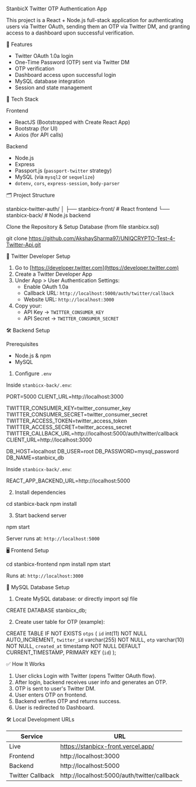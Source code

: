 StanbicX Twitter OTP Authentication App

This project is a React + Node.js full-stack application for authenticating users via Twitter OAuth, sending them an OTP via Twitter DM, and granting access to a dashboard upon successful verification.

 🚀 Features

- Twitter OAuth 1.0a login
- One-Time Password (OTP) sent via Twitter DM
- OTP verification
- Dashboard access upon successful login
- MySQL database integration
- Session and state management

 🧰 Tech Stack

 Frontend
- ReactJS (Bootstrapped with Create React App)
- Bootstrap (for UI)
- Axios (for API calls)

 Backend
- Node.js
- Express
- Passport.js (`passport-twitter` strategy)
- MySQL (via `mysql2` or `sequelize`)
- `dotenv`, `cors`, `express-session`, `body-parser`


 🗂 Project Structure

stanbicx-twitter-auth/
│
├── stanbicx-front/       # React frontend
└── stanbicx-back/           # Node.js backend

Clone the Repository & Setup Database (from file stanbicx.sql)

git clone https://github.com/AkshaySharma97/UNIQCRYPTO-Test-4-Twitter-Api.git

 🔧 Twitter Developer Setup

1. Go to [https://developer.twitter.com](https://developer.twitter.com)
2. Create a Twitter Developer App
3. Under App > User Authentication Settings:
   - Enable OAuth 1.0a
   - Callback URL: `http://localhost:5000/auth/twitter/callback`
   - Website URL: `http://localhost:3000`
4. Copy your:
   - API Key → `TWITTER_CONSUMER_KEY`
   - API Secret → `TWITTER_CONSUMER_SECRET`


 🛠️ Backend Setup

 Prerequisites

- Node.js & npm
- MySQL

 1. Configure `.env`

Inside `stanbicx-back/.env`:

PORT=5000
CLIENT_URL=http://localhost:3000

TWITTER_CONSUMER_KEY=twitter_consumer_key
TWITTER_CONSUMER_SECRET=twitter_consumer_secret
TWITTER_ACCESS_TOKEN=twitter_access_token
TWITTER_ACCESS_SECRET=twitter_access_secret
TWITTER_CALLBACK_URL=http://localhost:5000/auth/twitter/callback
CLIENT_URL=http://localhost:3000

DB_HOST=localhost
DB_USER=root
DB_PASSWORD=mysql_password
DB_NAME=stanbicx_db

Inside `stanbicx-back/.env`:

REACT_APP_BACKEND_URL=http://localhost:5000

 2. Install dependencies

cd stanbicx-back
npm install

 3. Start backend server

npm start

Server runs at: `http://localhost:5000`

 🖥️ Frontend Setup

cd stanbicx-frontend
npm install
npm start

Runs at: `http://localhost:3000`


 💾 MySQL Database Setup

1. Create MySQL database: or directly import sql file

CREATE DATABASE stanbicx_db;

2. Create user table for OTP (example):

CREATE TABLE IF NOT EXISTS `otps` (
  `id` int(11) NOT NULL AUTO_INCREMENT,
  `twitter_id` varchar(255) NOT NULL,
  `otp` varchar(10) NOT NULL,
  `created_at` timestamp NOT NULL DEFAULT CURRENT_TIMESTAMP,
  PRIMARY KEY (`id`)
);

 ✅ How It Works

1. User clicks Login with Twitter (opens Twitter OAuth flow).
2. After login, backend receives user info and generates an OTP.
3. OTP is sent to user's Twitter DM.
4. User enters OTP on frontend.
5. Backend verifies OTP and returns success.
6. User is redirected to Dashboard.

 🛠 Local Development URLs

| Service     | URL                         |
|-------------|-----------------------------|
| Live        | https://stanbicx-front.vercel.app/  |
| Frontend    | http://localhost:3000       |
| Backend     | http://localhost:5000       |
| Twitter Callback | http://localhost:5000/auth/twitter/callback |
